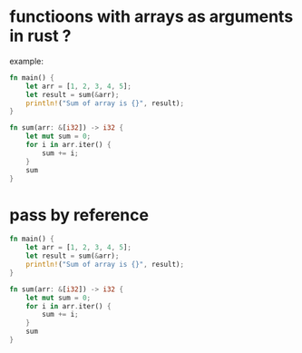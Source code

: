 





# functioons with arrays as arguments in rust ?




example:

```rust
fn main() {
    let arr = [1, 2, 3, 4, 5];
    let result = sum(&arr);
    println!("Sum of array is {}", result);
}

fn sum(arr: &[i32]) -> i32 {
    let mut sum = 0;
    for i in arr.iter() {
        sum += i;
    }
    sum
}
```


# pass by reference 

```rust
fn main() {
    let arr = [1, 2, 3, 4, 5];
    let result = sum(&arr);
    println!("Sum of array is {}", result);
}

fn sum(arr: &[i32]) -> i32 {
    let mut sum = 0;
    for i in arr.iter() {
        sum += i;
    }
    sum
}
```







